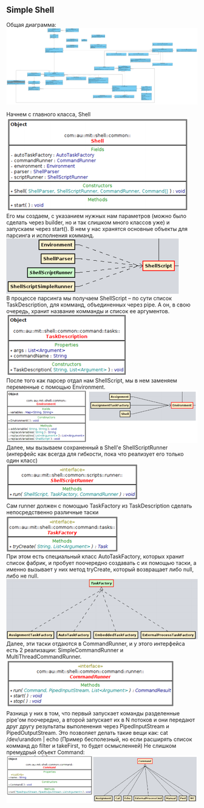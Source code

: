## Simple Shell
Общая диаграмма:
![Class diagram](https://github.com/Semionn/au-software-design-shell/raw/task1/images/diagram.png)

Начнем с главного класса, Shell <br/>
![](https://github.com/Semionn/au-software-design-shell/raw/task1/images/image1.png) <br/>
Его мы создаем, с указанием нужных нам параметров (можно было сделать через builder, но 
и так слишком много классов уже) и запускаем через start(). В нем у нас хранятся основные 
объекты для парсинга и исполнения комманд. <br/>
![](https://github.com/Semionn/au-software-design-shell/raw/task1/images/image2.png) <br/>
В процессе парсинга мы получаем ShellScript – по сути список TaskDescription, для комманд, 
объединенных через pipe. А он, в свою очередь, хранит название комманды и список ее 
аргументов. <br/>
![](https://github.com/Semionn/au-software-design-shell/raw/task1/images/image3.png) <br/>
После того как парсер отдал нам ShellScript, мы в нем заменяем переменные с помощью 
Environment. <br/>
![](https://github.com/Semionn/au-software-design-shell/raw/task1/images/image4.png) <br/>
Далее, мы вызываем сохраненный в Shell'e ShellScriptRunner (интерфейс как всегда для 
гибкости, пока что реализует его только один класс) <br/>
![](https://github.com/Semionn/au-software-design-shell/raw/task1/images/image5.png) <br/>
Сам runner должен с помощью TaskFactory из TaskDescription сделать непосредственно 
различные таски <br/>
![](https://github.com/Semionn/au-software-design-shell/raw/task1/images/image6.png) <br/>
При этом есть специальный класс AutoTaskFactory, которых хранит список фабрик, и пробует
поочередно создавать с их помощью таски, а именно вызывает у них метод tryCreate, который
возвращает либо null, либо не null. <br/>
![](https://github.com/Semionn/au-software-design-shell/raw/task1/images/image7.png) <br/>
Далее, эти таски отдаются в CommandRunner, и у этого интерфейса есть 2 реализации: 
SimpleCommandRunner и MultiThreadCommandRunner. <br/>
![](https://github.com/Semionn/au-software-design-shell/raw/task1/images/image8.png) <br/>
Разница у них в том, что первый запускает команды разделенные pipe'ом поочередно, а 
второй запускает их в N потоков и они передают друг другу результаты выполенения через 
PipedInputStream и PipedOutputStream. Это позволяет делать такие вещи как:
cat /dev/urandom | echo
(Пример бесполезный, но если расширять список комманд до filter и takeFirst, то будет 
осмысленней)
Не слишком премудрый объект Command: <br/>
![](https://github.com/Semionn/au-software-design-shell/raw/task1/images/image9.png) <br/>

